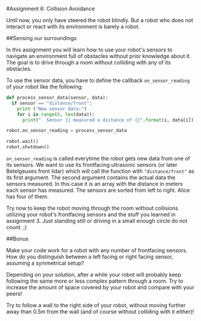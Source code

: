 #Assignment 6: Collision Avoidance

Until now, you only have steered the robot blindly. But a robot who does not interact or react with its
environment is barely a robot.

##Sensing our surroundings

In this assignment you will learn how to use your robot's sensors to navigate an environment full of obstacles
without prior knowledge about it. The goal is to drive through a room without colliding with any of its obstacles.

To use the sensor data, you have to define the callback `on_sensor_reading` of your robot like the following:

```python
def process_sensor_data(sensor, data):
  if sensor == "distance/front":
    print ("New sensor data:")
    for i in range(0, len(data)):
      print("  Sensor {} measured a distance of {}".format(i, data[i]))

robot.on_sensor_reading = process_sensor_data

robot.wait()
robot.shutdown()
```

`on_sensor_reading` is called everytime the robot gets new data from one of its sensors. We want to use its
frontfacing ultrasonic sensors (or later Betelgeuses front lidar) which will call the function with
`"distance/front"` as its first argument.
The second argument contains the actual data the sensors measured. In this case it is an array with the
distance in meters each sensor has measured. The sensors are sorted from left to right. Alice has four of them.

Try now to keep the robot moving through the room without collisions utilizing your robot's frontfacing sensors
and the stuff you learned in assignment 3.
Just standing still or driving in a small enough circle do not count. ;)

##Bonus

Make your code work for a robot with any number of frontfacing sensors. How do you distinguish between a left
facing or right facing sensor, assuming a symmetrical setup?

Depending on your solution, after a while your robot will probably keep following the same more or less complex
pattern through a room. Try to increase the amount of space covered by your robot and compare with your peers!

Try to follow a wall to the right side of your robot, without moving further away than 0.5m from the wall (and of
course without colliding with it either)!
